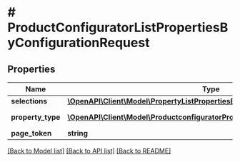 # # ProductConfiguratorListPropertiesByConfigurationRequest


## Properties 


Name | Type | Description | Notes
------------ | ------------- | ------------- | -------------
**selections**| [**\OpenAPI\Client\Model\PropertyListPropertiesByConfigurationRequestSelection[]**](PropertyListPropertiesByConfigurationRequestSelection.md) |   | [optional]
**property_type**| [**\OpenAPI\Client\Model\ProductconfiguratorPropertyType**](ProductconfiguratorPropertyType.md) |  for more information please, see Model/ProductconfiguratorPropertyType.php  | [optional]
**page_token**| **string** |   | [optional]


[[Back to Model list]](../../README.md#models) [[Back to API list]](../../README.md#endpoints) [[Back to README]](../../README.md)


